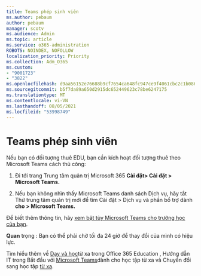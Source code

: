 ```yaml
---
title: Teams phép sinh viên
ms.author: pebaum
author: pebaum
manager: scotv
ms.audience: Admin
ms.topic: article
ms.service: o365-administration
ROBOTS: NOINDEX, NOFOLLOW
localization_priority: Priority
ms.collection: Adm_O365
ms.custom:
- "9001723"
- "3822"
ms.openlocfilehash: d9aa56152e76688b9cf7654ca648fc947ce9f4061cbc2c1b086c60799d1cccd9
ms.sourcegitcommit: b5f7da89a650d2915dc652449623c78be6247175
ms.translationtype: MT
ms.contentlocale: vi-VN
ms.lasthandoff: 08/05/2021
ms.locfileid: "53998749"
---
```

# <a name="teams-student-licenses"></a>Teams phép sinh viên

Nếu bạn có đối tượng thuê EDU, bạn cần kích hoạt đối tượng thuê theo Microsoft Teams cách thủ công:

1. Đi tới trang Trung tâm quản trị Microsoft 365 **Cài đặt> Cài đặt > Microsoft Teams.** 

2. Nếu bạn không nhìn thấy Microsoft Teams danh sách  Dịch vụ, hãy tắt Thử trung tâm quản trị mới để tìm Cài đặt > Dịch vụ và phần bổ trợ dành **cho > Microsoft Teams.** 

Để biết thêm thông tin, hãy [xem bật tùy Microsoft Teams cho trường học của bạn](https://docs.microsoft.com/microsoft-365/education/intune-edu-trial/enable-microsoft-teams#enable-microsoft-teams-for-your-school-1). 

**Quan** trọng : Bạn có thể phải chờ tối đa 24 giờ để thay đổi của mình có hiệu lực.

Tìm hiểu thêm về [Dạy và học](https://support.office.com/article/remote-teaching-and-learning-in-office-365-education-f651ccae-7b65-478b-8366-51bb884025c4)từ xa trong Office 365 Education , Hướng dẫn IT trong Bắt đầu với [Microsoft Teams](https://docs.microsoft.com/MicrosoftTeams/remote-learning-edu)dành cho học tập từ xa và Chuyển đổi sang học tập [từ xa](https://www.microsoft.com/education/remote-learning).
